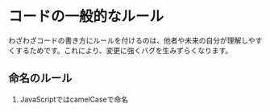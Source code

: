 # コードの一般的なルール
わざわざコードの書き方にルールを付けるのは、他者や未来の自分が理解しやすくするためです。これにより、変更に強くバグを生みずらくなります。
## 命名のルール
1. JavaScriptではcamelCaseで命名